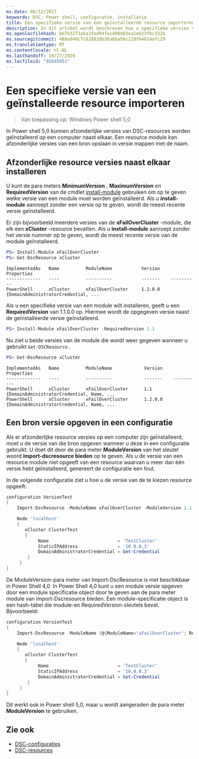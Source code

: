 ```yaml
---
ms.date: 06/12/2017
keywords: DSC, Power shell, configuratie, installatie
title: Een specifieke versie van een geïnstalleerde resource importeren
description: In dit artikel wordt beschreven hoe u specifieke versies van resource modules kunt installeren en importeren in uw configuraties.
ms.openlocfilehash: bb7b3273a5a3fed94fecd90dd3ea1e623fbc332b
ms.sourcegitcommit: 488a940c7c828820b36a6ba56c119f64614afc29
ms.translationtype: MT
ms.contentlocale: nl-NL
ms.lasthandoff: 10/27/2020
ms.locfileid: "92645051"
---
```

# <a name="import-a-specific-version-of-an-installed-resource"></a>Een specifieke versie van een geïnstalleerde resource importeren

> Van toepassing op: Windows Power shell 5,0

In Power shell 5,0 kunnen afzonderlijke versies van DSC-resources worden geïnstalleerd op een computer naast elkaar. Een resource module kan afzonderlijke versies van een bron opslaan in versie mappen met de naam.

## <a name="installing-separate-resource-versions-side-by-side"></a>Afzonderlijke resource versies naast elkaar installeren

U kunt de para meters **MinimumVersion** , **MaximumVersion** en **RequiredVersion** van de cmdlet [install-module](/powershell/module/PowershellGet/Install-Module) gebruiken om op te geven welke versie van een module moet worden geïnstalleerd. Als u **install-module** aanroept zonder een versie op te geven, wordt de meest recente versie geïnstalleerd.

Er zijn bijvoorbeeld meerdere versies van de **xFailOverCluster** -module, die elk een **xCluster** -resource bevatten. Als u **install-module** aanroept zonder het versie nummer op te geven, wordt de meest recente versie van de module geïnstalleerd.

```powershell
PS> Install-Module xFailOverCluster
PS> Get-DscResource xCluster
```

```Output
ImplementedAs   Name          ModuleName           Version    Properties
-------------   ----          ----------           -------    ----------
PowerShell      xCluster      xFailOverCluster     1.2.0.0    {DomainAdministratorCredential, ...
```

Als u een specifieke versie van een module wilt installeren, geeft u een **RequiredVersion** van 1.1.0.0 op. Hiermee wordt de opgegeven versie naast de geïnstalleerde versie geïnstalleerd.

```powershell
PS> Install-Module xFailOverCluster -RequiredVersion 1.1
```

Nu ziet u beide versies van de module die wordt weer gegeven wanneer u gebruikt `Get-DSCResource` .

```powershell
PS> Get-DscResource xCluster
```

```Output
ImplementedAs   Name          ModuleName            Version    Properties
-------------   ----          ----------            -------    ----------
PowerShell      xCluster      xFailOverCluster      1.1        {DomainAdministratorCredential, Name, ...
PowerShell      xCluster      xFailOverCluster      1.2.0.0    {DomainAdministratorCredential, Name, ...
```

## <a name="specifying-a-resource-version-in-a-configuration"></a>Een bron versie opgeven in een configuratie

Als er afzonderlijke resource versies op een computer zijn geïnstalleerd, moet u de versie van die bron opgeven wanneer u deze in een configuratie gebruikt. U doet dit door de para meter **ModuleVersion** van het sleutel woord **import-dscresource bieden** op te geven. Als u de versie van een resource module niet opgeeft van een resource waarvan u meer dan één versie hebt geïnstalleerd, genereert de configuratie een fout.

In de volgende configuratie ziet u hoe u de versie van de te kiezen resource opgeeft:

```powershell
configuration VersionTest
{
    Import-DscResource -ModuleName xFailOverCluster -ModuleVersion 1.1

    Node 'localhost'
    {
       xCluster ClusterTest
       {
            Name                          = 'TestCluster'
            StaticIPAddress               = '10.0.0.3'
            DomainAdministratorCredential = Get-Credential
        }
     }
}
```

De ModuleVersion-para meter van Import-DscResource is niet beschikbaar in Power Shell 4,0. In Power Shell 4,0 kunt u een module versie opgeven door een module specificatie object door te geven aan de para meter module van import-Dscresource bieden. Een module-specificatie object is een hash-tabel die module-en RequiredVersion-sleutels bevat. Bijvoorbeeld:

```powershell
configuration VersionTest
{
    Import-DscResource -ModuleName (@{ModuleName='xFailOverCluster'; RequiredVersion='1.1'} )

    Node 'localhost'
    {
       xCluster ClusterTest
       {
            Name                          = 'TestCluster'
            StaticIPAddress               = '10.0.0.3'
            DomainAdministratorCredential = Get-Credential
        }
     }
}
```

Dit werkt ook in Power shell 5,0, maar u wordt aangeraden de para meter **ModuleVersion** te gebruiken.

## <a name="see-also"></a>Zie ook

- [DSC-configuraties](configurations.md)
- [DSC-resources](../resources/resources.md)

